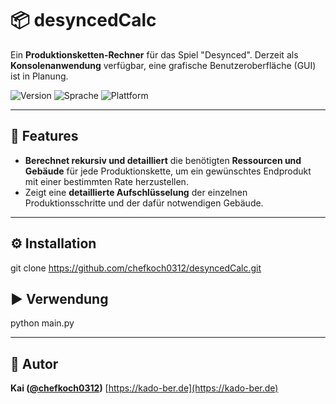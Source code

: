# **📦 desyncedCalc**

Ein **Produktionsketten-Rechner** für das Spiel "Desynced". Derzeit als **Konsolenanwendung** verfügbar, eine grafische Benutzeroberfläche (GUI) ist in Planung.

![Version](https://img.shields.io/badge/version-1.0.0-blue)
![Sprache](https://img.shields.io/badge/Python-3.10%2B-blue)
![Plattform](https://img.shields.io/badge/platform-Windows%20%7C%20Linux-lightgrey)

---

## 🚀 Features

* **Berechnet rekursiv und detailliert** die benötigten **Ressourcen und Gebäude** für jede Produktionskette, um ein gewünschtes Endprodukt mit einer bestimmten Rate herzustellen.
* Zeigt eine **detaillierte Aufschlüsselung** der einzelnen Produktionsschritte und der dafür notwendigen Gebäude.

---

## **⚙️ Installation**

git clone https://github.com/chefkoch0312/desyncedCalc.git

## **▶️ Verwendung**

python main.py

---

## **👤 Autor**

**Kai ([@chefkoch0312](https://github.com/chefkoch0312))**
[https://kado-ber.de](https://kado-ber.de)

